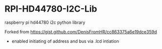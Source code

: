 # RPI-HD44780-I2C-Lib
raspberry pi hd44780 i2c python library

Forked from https://gist.github.com/DenisFromHR/cc863375a6e19dce359d

- enabled initiating of address and bus via .lcd intiation
